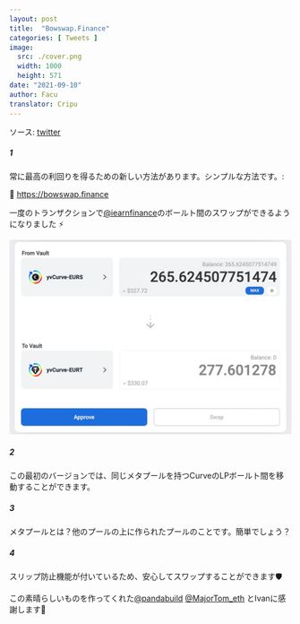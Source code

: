 ```yaml
---
layout: post
title:  "Bowswap.Finance"
categories: [ Tweets ]
image:
  src: ./cover.png
  width: 1000
  height: 571
date: "2021-09-10"
author: Facu
translator: Cripu
---
```


ソース: [twitter](https://twitter.com/fameal/status/1424857239505018880)

##### 1

常に最高の利回りを得るための新しい方法があります。シンプルな方法です。:

🏹 https://bowswap.finance

一度のトランザクションで[@iearnfinance](https://twitter.com/iearnfinance)のボールト間のスワップができるようになりました ⚡️

![](image1.jpg?w=1280&h=881)

##### 2

この最初のバージョンでは、同じメタプールを持つCurveのLPボールト間を移動することができます。

##### 3

メタプールとは？他のプールの上に作られたプールのことです。簡単でしょう？

##### 4

スリップ防止機能が付いているため、安心してスワップすることができます🛡️

この素晴らしいものを作ってくれた[@pandabuild](https://twitter.com/pandabuild) [@MajorTom_eth](https://twitter.com/MajorTom_eth) とIvanに感謝します🚀